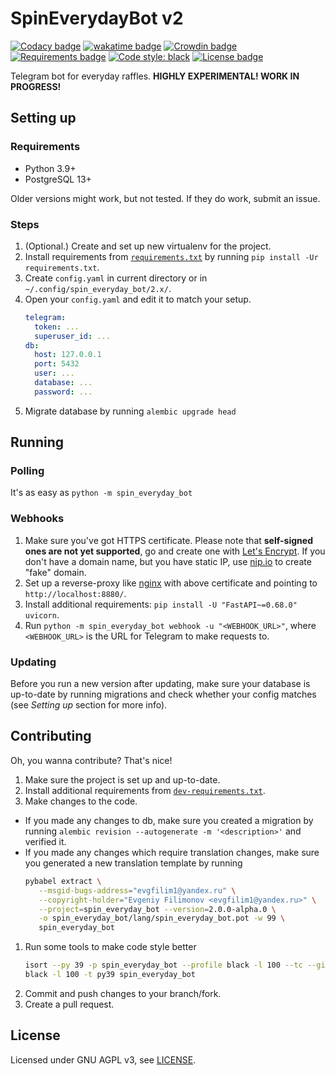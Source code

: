 # SpinEverydayBot v2

[![Codacy badge](https://app.codacy.com/project/badge/Grade/1f7e6b1eba5b42ccb9b3243f18db4f02)](https://www.codacy.com/gh/evgfilim1/spin_everyday_bot/dashboard)
[![wakatime badge](https://wakatime.com/badge/github/evgfilim1/spin_everyday_bot.svg)](https://wakatime.com/badge/github/evgfilim1/spin_everyday_bot)
[![Crowdin badge](https://badges.crowdin.net/spin_everyday_bot/localized.svg)](https://crowdin.com/project/spin_everyday_bot)
[![Requirements badge](https://requires.io/github/evgfilim1/spin_everyday_bot/requirements.svg?branch=v2-dev)](https://requires.io/github/evgfilim1/spin_everyday_bot/requirements/?branch=v2-dev)
[![Code style: black](https://img.shields.io/badge/code%20style-black-000000.svg)](https://github.com/psf/black)
[![License badge](https://img.shields.io/github/license/evgfilim1/spin_everyday_bot)](LICENSE)

Telegram bot for everyday raffles. **HIGHLY EXPERIMENTAL! WORK IN PROGRESS!**

## Setting up

### Requirements

- Python 3.9+
- PostgreSQL 13+

Older versions might work, but not tested. If they do work, submit an issue.

### Steps

1. (Optional.) Create and set up new virtualenv for the project.
1. Install requirements from [`requirements.txt`](requirements.txt) by running
   `pip install -Ur requirements.txt`.
1. Create `config.yaml` in current directory or in `~/.config/spin_everyday_bot/2.x/`.
1. Open your `config.yaml` and edit it to match your setup.
   ```yaml
   telegram:
     token: ...
     superuser_id: ...
   db:
     host: 127.0.0.1
     port: 5432
     user: ...
     database: ...
     password: ...
   ```
1. Migrate database by running `alembic upgrade head`

## Running

### Polling

It's as easy as `python -m spin_everyday_bot`

### Webhooks

1. Make sure you've got HTTPS certificate. Please note that **self-signed ones are not yet
   supported**, go and create one with
   [Let's Encrypt](https://letsencrypt.org/getting-started/). If you don't have a domain name, but
   you have static IP, use [nip.io](https://nip.io) to create
   "fake" domain.
1. Set up a reverse-proxy like [nginx](https://nginx.org) with above certificate and pointing
   to `http://localhost:8880/`.
1. Install additional requirements: `pip install -U "FastAPI~=0.68.0" uvicorn`.
1. Run `python -m spin_everyday_bot webhook -u "<WEBHOOK_URL>"`, where `<WEBHOOK_URL>` is the URL
   for Telegram to make requests to.

### Updating

Before you run a new version after updating, make sure your database is up-to-date by running
migrations and check whether your config matches (see _Setting up_ section for more info).

## Contributing

Oh, you wanna contribute? That's nice!

1. Make sure the project is set up and up-to-date.
1. Install additional requirements from [`dev-requirements.txt`](dev-requirements.txt).
1. Make changes to the code.
  - If you made any changes to db, make sure you created a migration by running
    `alembic revision --autogenerate -m '<description>'` and verified it.
  - If you made any changes which require translation changes, make sure you generated a new
    translation template by running
    ```bash
    pybabel extract \
       --msgid-bugs-address="evgfilim1@yandex.ru" \
       --copyright-holder="Evgeniy Filimonov <evgfilim1@yandex.ru>" \
       --project=spin_everyday_bot --version=2.0.0-alpha.0 \
       -o spin_everyday_bot/lang/spin_everyday_bot.pot -w 99 \
       spin_everyday_bot
    ```
1. Run some tools to make code style better
   ```bash
   isort --py 39 -p spin_everyday_bot --profile black -l 100 --tc --gitignore spin_everyday_bot
   black -l 100 -t py39 spin_everyday_bot
   ```
1. Commit and push changes to your branch/fork.
1. Create a pull request.

## License

Licensed under GNU AGPL v3, see [LICENSE](LICENSE).
